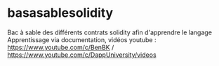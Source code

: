 # basasablesolidity
Bac à sable des différents contrats solidity afin d'apprendre le langage 
Apprentissage via documentation, vidéos youtube : https://www.youtube.com/c/BenBK / https://www.youtube.com/c/DappUniversity/videos
